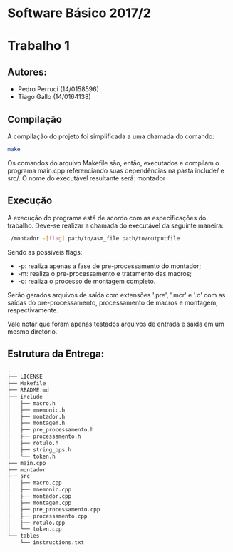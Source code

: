 # Software Básico 2017/2
# Trabalho 1

## Autores:
* Pedro Perruci (14/0158596)
* Tiago Gallo (14/0164138)

## Compilação
A compilação do projeto foi simplificada a uma chamada do comando:
``` bash
make
```
Os comandos do arquivo Makefile são, então, executados e compilam o programa main.cpp
referenciando suas dependências na pasta include/ e src/.
O nome do executável resultante será: montador

## Execução
A execução do programa está de acordo com as especificações do trabalho.
Deve-se realizar a chamada do executável da seguinte maneira:
``` bash
./montador -[flag] path/to/asm_file path/to/outputfile
```
Sendo as possíveis flags:
* -p: realiza apenas a fase de pre-processamento do montador;
* -m: realiza o pre-processamento e tratamento das macros;
* -o: realiza o processo de montagem completo.

Serão gerados arquivos de saída com extensões '.pre', '.mcr' e '.o'
com as saídas do pre-processamento, processamento de macros e montagem, respectivamente.

Vale notar que foram apenas testados arquivos de entrada e saída em um mesmo diretório.

## Estrutura da Entrega:
``` bash
.
├── LICENSE
├── Makefile
├── README.md
├── include
│   ├── macro.h
│   ├── mnemonic.h
│   ├── montador.h
│   ├── montagem.h
│   ├── pre_processamento.h
│   ├── processamento.h
│   ├── rotulo.h
│   ├── string_ops.h
│   └── token.h
├── main.cpp
├── montador
├── src
│   ├── macro.cpp
│   ├── mnemonic.cpp
│   ├── montador.cpp
│   ├── montagem.cpp
│   ├── pre_processamento.cpp
│   ├── processamento.cpp
│   ├── rotulo.cpp
│   └── token.cpp
└── tables
    └── instructions.txt
```
